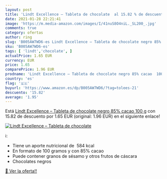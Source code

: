 ```yaml
---
layout: post
title: 'Lindt Excellence – Tableta de chocolate  al 15.82 % de descuento'
date: 2021-01-28 22:21:41
image: 'https://m.media-amazon.com/images/I/41nuS8O4niL._SL200_.jpg'
comments: true
category: ofertas
author: ring
slug: 'B005AW7WD6-es Lindt Excellence – Tableta de chocolate negro 85% cacao 100 g'
sku: 'B005AW7WD6-es'
tags: [ 'lindt','chocolate', ]
actualPrice: 1.65 EUR
currency: EUR
price: 1.65
comparePrice: 1.96 EUR
prodname: 'Lindt Excellence – Tableta de chocolate negro 85% cacao  100 g'
country: 'es'
flag: '🇪🇸'
buyurl: 'https://www.amazon.es/dp/B005AW7WD6/?tag=tolees-21'
descuento: '15.82'
average: '1.95'
---
```


Está [Lindt Excellence – Tableta de chocolate negro 85% cacao  100 g](https://www.amazon.es/dp/B005AW7WD6/?tag=tolees-21) con 15.82 de descuento por 1.65 EUR (original: 1.96 EUR) en el siguiente enlace!

[![Lindt Excellence – Tableta de chocolate ](https://m.media-amazon.com/images/I/41nuS8O4niL._SL200_.jpg)](https://www.amazon.es/dp/B005AW7WD6/?tag=tolees-21)

ℹ️:

- Tiene un aporte nutricional de  584 kcal
- En formato de 100 gramos y con 85% cacao
- Puede contener granos de sésamo y otros frutos de cáscara
- Chocolates negros

[🛒 Ver la oferta!!](https://www.amazon.es/dp/B005AW7WD6/?tag=tolees-21)
